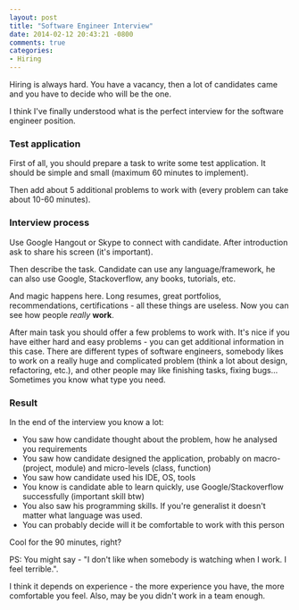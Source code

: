 ```yaml
---
layout: post
title: "Software Engineer Interview"
date: 2014-02-12 20:43:21 -0800
comments: true
categories:
- Hiring
---
```


Hiring is always hard. You have a vacancy, then a lot of candidates came and you have to decide who will be the one.

I think I've finally understood what is the perfect interview for the software engineer position.

<!-- more -->

### Test application

First of all, you should prepare a task to write some test application. It should be simple and small (maximum 60 minutes to implement).

Then add about 5 additional problems to work with (every problem can take about 10-60 minutes).

### Interview process

Use Google Hangout or Skype to connect with candidate. After introduction ask to share his screen (it's important).

Then describe the task. Candidate can use any language/framework, he can also use Google, Stackoverflow, any books, tutorials, etc.

And magic happens here. Long resumes, great portfolios, recommendations, certifications - all these things are useless. Now you can see how people *really* **work**.

After main task you should offer a few problems to work with. It's nice if you have either hard and easy problems - you can get additional information in this case. There are different types of software engineers, somebody likes to work on a really huge and complicated problem (think a lot about design, refactoring, etc.), and other people may like finishing tasks, fixing bugs... Sometimes you know what type you need.

### Result

In the end of the interview you know a lot:

+   You saw how candidate thought about the problem, how he analysed you requirements
+   You saw how candidate designed the application, probably on macro- (project, module) and micro-levels (class, function)
+   You saw how candidate used his IDE, OS, tools
+   You know is candidate able to learn quickly, use Google/Stackoverflow successfully (important skill btw)
+   You also saw his programming skills. If you're generalist it doesn't matter what language was used.
+   You can probably decide will it be comfortable to work with this person

Cool for the 90 minutes, right?

PS: You might say - "I don't like when somebody is watching when I work. I feel terrible.".

I think it depends on experience - the more experience you have, the more comfortable you feel. Also, may be you didn't work in a team enough.


